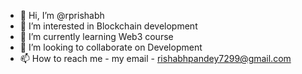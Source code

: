 - 👋 Hi, I’m @rprishabh
- 👀 I’m interested in Blockchain development 
- 🌱 I’m currently learning Web3 course
- 💞️ I’m looking to collaborate on Development 
- 📫 How to reach me - my email - rishabhpandey7299@gmail.com

<!---
rprishabh/rprishabh is a ✨ special ✨ repository because its `README.md` (this file) appears on your GitHub profile.
You can click the Preview link to take a look at your changes.
--->
